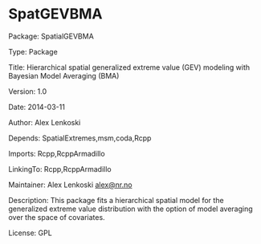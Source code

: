 # SpatGEVBMA

Package: SpatialGEVBMA

Type: Package 

Title: Hierarchical spatial generalized extreme value (GEV) modeling
        with Bayesian Model Averaging (BMA)
        
Version: 1.0

Date: 2014-03-11

Author: Alex Lenkoski

Depends: SpatialExtremes,msm,coda,Rcpp

Imports: Rcpp,RcppArmadillo

LinkingTo: Rcpp,RcppArmadillo

Maintainer: Alex Lenkoski <alex@nr.no>

Description: This package fits a hierarchical spatial model for the generalized extreme value distribution with the option of model averaging over the space of covariates.

License: GPL
